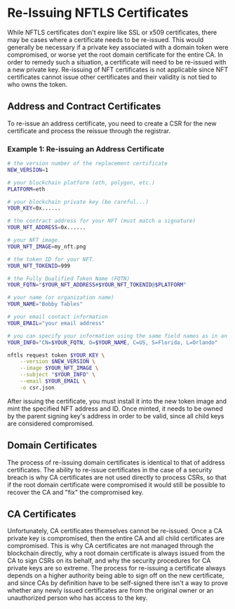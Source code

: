 # Re-Issuing NFTLS Certificates

While NFTLS certificates don't expire like SSL or x509 certificates, there may be cases where a certificate needs to be re-issued. This would generally be necessary if a private key associated with a domain token were compromised, or worse yet the root domain certificate for the entire CA. In order to remedy such a situation, a certificate will need to be re-issued with a new private key. Re-issuing of NFT certificates is not applicable since NFT certificates cannot issue other certificates and their validity is not tied to who owns the token.

## Address and Contract Certificates

To re-issue an address certificate, you need to create a CSR for the new certificate and process the reissue through the registrar.

### Example 1: Re-issuing an Address Certificate
```bash
# the version number of the replacement certificate
NEW_VERSION=1

# your blockchain platform (eth, polygon, etc.)
PLATFORM=eth

# your blockchain private key (be careful...)
YOUR_KEY=0x......

# the contract address for your NFT (must match a signature)
YOUR_NFT_ADDRESS=0x......

# your NFT image.
YOUR_NFT_IMAGE=my_nft.png

# the token ID for your NFT.
YOUR_NFT_TOKENID=999

# the Fully Qualified Token Name (FQTN)
YOUR_FQTN="$YOUR_NFT_ADDRESS#$YOUR_NFT_TOKENID@$PLATFORM"

# your name (or organization name)
YOUR_NAME="Bobby Tables"

# your email contact information
YOUR_EMAIL="your email address"

# you can specify your information using the same field names as in an SSL CSR.
YOUR_INFO="CN=$YOUR_FQTN, O=$YOUR_NAME, C=US, S=Florida, L=Orlando"

nftls request token $YOUR_KEY \
    --version $NEW_VERSION \
    --image $YOUR_NFT_IMAGE \
    --subject "$YOUR_INFO" \
    --email $YOUR_EMAIL \
    -o csr.json
```
After issuing the certificate, you must install it into the new token image and mint the specified NFT address and ID. Once minted, it needs to be owned by the parent signing key's address in order to be valid, since all child keys are considered compromised.

## Domain Certificates
The process of re-issuing domain certificates is identical to that of address certificates. The ability to re-issue certificates in the case of a security breach is why CA certificates are not used directly to process CSRs, so that if the root domain certificate were compromised it would still be possible to recover the CA and "fix" the compromised key.

## CA Certificates
Unfortunately, CA certificates themselves cannot be re-issued. Once a CA private key is compromised, then the entire CA and all child certificates are compromised. This is why CA certificates are not managed through the blockchain directly, why a root domain certificate is always issued from the CA to sign CSRs on its behalf, and why the security procedures for CA private keys are so extreme. The process for re-issuing a certificate always depends on a higher authority being able to sign off on the new certificate, and since CAs by definition have to be self-signed there isn't a way to prove whether any newly issued certificates are from the original owner or an unauthorized person who has access to the key.
